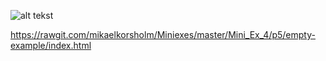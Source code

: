 ![alt tekst](https://github.com/mikaelkorsholm/Miniexes/blob/master/Mini_Ex_4/p5/Udklip.PNG?raw=true)

https://rawgit.com/mikaelkorsholm/Miniexes/master/Mini_Ex_4/p5/empty-example/index.html
